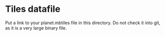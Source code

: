 # Tiles datafile

Put a link to your planet.mbtiles file in this directory. Do not check it into git, as it is a very large binary file.